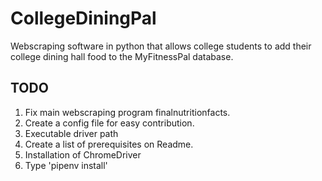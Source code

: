 # CollegeDiningPal
Webscraping software in python that allows college students to add their college dining hall food to the MyFitnessPal database.

## TODO
1. Fix main webscraping program finalnutritionfacts. 
1. Create a config file for easy contribution.
  1. Executable driver path
2. Create a list of prerequisites on Readme.
  1. Installation of ChromeDriver
  2. Type 'pipenv install'
